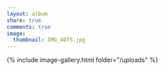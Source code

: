 ```yaml
---
layout: album
share: true
comments: true
image:
  thumbnail: IMG_4075.jpg
---
```


{% include image-gallery.html folder="/uploads" %}
